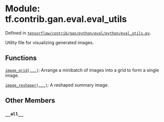 <div itemscope itemtype="http://developers.google.com/ReferenceObject">
<meta itemprop="name" content="tf.contrib.gan.eval.eval_utils" />
<meta itemprop="path" content="Stable" />
<meta itemprop="property" content="__all__"/>
</div>

# Module: tf.contrib.gan.eval.eval_utils



Defined in [`tensorflow/contrib/gan/python/eval/python/eval_utils.py`](/code/stable/tensorflow/contrib/gan/python/eval/python/eval_utils.py).

Utility file for visualizing generated images.

## Functions

[`image_grid(...)`](../../../../tf/contrib/gan/eval/image_grid.md): Arrange a minibatch of images into a grid to form a single image.

[`image_reshaper(...)`](../../../../tf/contrib/gan/eval/image_reshaper.md): A reshaped summary image.

## Other Members

<h3 id="__all__"><code>__all__</code></h3>

